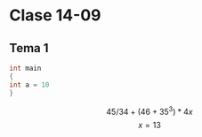 # Clase 14-09
## Tema 1


```c++
int main
{
int a = 10
}
```

$$
45/34 + (46+35^3) * 4x 
$$
$$
x = 13
$$
